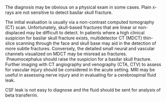 The diagnosis may be obvious on a physical exam in some cases. Plain x-rays are not sensitive to detect basilar skull fracture.

The initial evaluation is usually via a non-contrast computed tomography (CT) scan. Unfortunately, skull-based fractures that are linear or non-displaced may be difficult to detect. In patients where a high clinical suspicion for basilar skull fracture exists, multidetector CT (MDCT) thin-slice scanning through the face and skull base may aid in the detection of more subtle fractures. Conversely, the detailed small neural and vascular channels visualized on MDCT may be misread as fractures.  Pneumocephalus should raise the suspicion for a basilar skull fracture. Further imaging with CT angiography and venography (CTA, CTV) to assess for vascular injury should be considered in the acute setting. MRI may be useful in assessing nerve injury and in evaluating for a cerebrospinal fluid leak.

CSF leak is not easy to diagnose and the fluid should be sent for analysis of beta transferrin.
